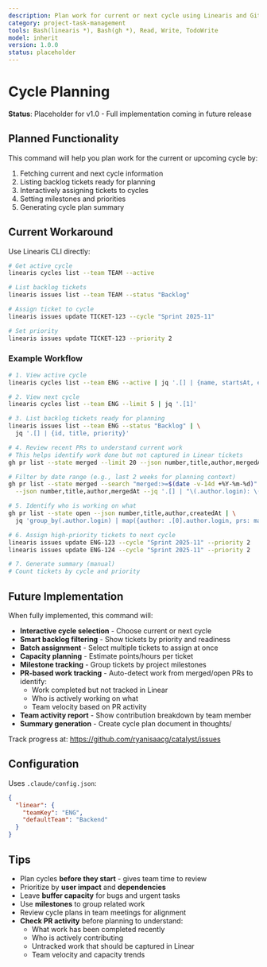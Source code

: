 ```yaml
---
description: Plan work for current or next cycle using Linearis and GitHub
category: project-task-management
tools: Bash(linearis *), Bash(gh *), Read, Write, TodoWrite
model: inherit
version: 1.0.0
status: placeholder
---
```


# Cycle Planning

**Status**: Placeholder for v1.0 - Full implementation coming in future release

## Planned Functionality

This command will help you plan work for the current or upcoming cycle by:

1. Fetching current and next cycle information
2. Listing backlog tickets ready for planning
3. Interactively assigning tickets to cycles
4. Setting milestones and priorities
5. Generating cycle plan summary

## Current Workaround

Use Linearis CLI directly:

```bash
# Get active cycle
linearis cycles list --team TEAM --active

# List backlog tickets
linearis issues list --team TEAM --status "Backlog"

# Assign ticket to cycle
linearis issues update TICKET-123 --cycle "Sprint 2025-11"

# Set priority
linearis issues update TICKET-123 --priority 2
```

### Example Workflow

```bash
# 1. View active cycle
linearis cycles list --team ENG --active | jq '.[] | {name, startsAt, endsAt, progress}'

# 2. View next cycle
linearis cycles list --team ENG --limit 5 | jq '.[1]'

# 3. List backlog tickets ready for planning
linearis issues list --team ENG --status "Backlog" | \
  jq '.[] | {id, title, priority}'

# 4. Review recent PRs to understand current work
# This helps identify work done but not captured in Linear tickets
gh pr list --state merged --limit 20 --json number,title,author,mergedAt,closedAt

# Filter by date range (e.g., last 2 weeks for planning context)
gh pr list --state merged --search "merged:>=$(date -v-14d +%Y-%m-%d)" \
  --json number,title,author,mergedAt --jq '.[] | "\(.author.login): \(.title)"'

# 5. Identify who is working on what
gh pr list --state open --json number,title,author,createdAt | \
  jq 'group_by(.author.login) | map({author: .[0].author.login, prs: map({number, title})})'

# 6. Assign high-priority tickets to next cycle
linearis issues update ENG-123 --cycle "Sprint 2025-11" --priority 2
linearis issues update ENG-124 --cycle "Sprint 2025-11" --priority 2

# 7. Generate summary (manual)
# Count tickets by cycle and priority
```

## Future Implementation

When fully implemented, this command will:

- **Interactive cycle selection** - Choose current or next cycle
- **Smart backlog filtering** - Show tickets by priority and readiness
- **Batch assignment** - Select multiple tickets to assign at once
- **Capacity planning** - Estimate points/hours per ticket
- **Milestone tracking** - Group tickets by project milestones
- **PR-based work tracking** - Auto-detect work from merged/open PRs to identify:
  - Work completed but not tracked in Linear
  - Who is actively working on what
  - Team velocity based on PR activity
- **Team activity report** - Show contribution breakdown by team member
- **Summary generation** - Create cycle plan document in thoughts/

Track progress at: https://github.com/ryanisaacg/catalyst/issues

## Configuration

Uses `.claude/config.json`:

```json
{
  "linear": {
    "teamKey": "ENG",
    "defaultTeam": "Backend"
  }
}
```

## Tips

- Plan cycles **before they start** - gives team time to review
- Prioritize by **user impact** and **dependencies**
- Leave **buffer capacity** for bugs and urgent tasks
- Use **milestones** to group related work
- Review cycle plans in team meetings for alignment
- **Check PR activity** before planning to understand:
  - What work has been completed recently
  - Who is actively contributing
  - Untracked work that should be captured in Linear
  - Team velocity and capacity trends

